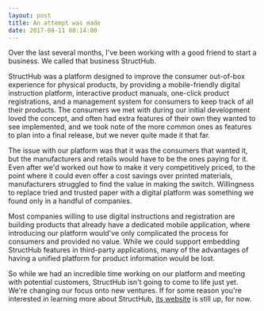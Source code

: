 ```yaml
---
layout: post
title: An attempt was made
date: 2017-08-11 00:14:00
---
```


Over the last several months, I've been working with a good friend to start a business. We called that business StructHub.

StructHub was a platform designed to improve the consumer out-of-box experience for physical products, by providing a mobile-friendly digital instruction platform, interactive product manuals, one-click product registrations, and a management system for consumers to keep track of all their products. The consumers we met with during our initial development loved the concept, and often had extra features of their own they wanted to see implemented, and we took note of the more common ones as features to plan into a final release, but we never quite made it that far.

The issue with our platform was that it was the consumers that wanted it, but the manufacturers and retails would have to be the ones paying for it. Even after we'd worked out how to make it very competitively priced, to the point where it could even offer a cost savings over printed materials, manufacturers struggled to find the value in making the switch. Willingness to replace tried and trusted paper with a digital platform was something we found only in a handful of companies.

Most companies willing to use digital instructions and registration are building products that already have a dedicated mobile application, where introducing our platform would've only complicated the process for consumers and provided no value. While we could support embedding StructHub features in third-party applications, many of the advantages of having a unified platform for product information would be lost.

So while we had an incredible time working on our platform and meeting with potential customers, StructHub isn't going to come to life just yet. We're changing our focus onto new ventures. If for some reason you're interested in learning more about StructHub, [its website](https://www.structhub.com/) is still up, for now.
